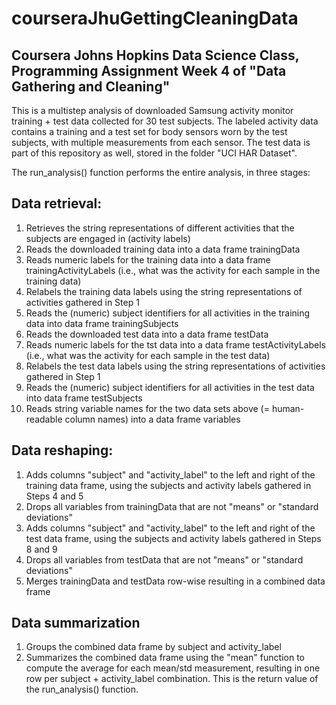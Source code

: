 # courseraJhuGettingCleaningData
## Coursera Johns Hopkins Data Science Class, Programming Assignment Week 4 of "Data Gathering and Cleaning"

This is a multistep analysis of downloaded Samsung activity monitor training + test data collected for 30 test subjects. The labeled activity data contains a training and a test set for body sensors worn by the test subjects, with multiple measurements from each sensor. The test data is part of this repository as well, stored in the folder "UCI HAR Dataset".

The run_analysis() function performs the entire analysis, in three stages:

## Data retrieval:

1. Retrieves the string representations of different activities that the subjects are engaged in (activity labels)
2. Reads the downloaded training data into a data frame trainingData
3. Reads numeric labels for the training data into a data frame trainingActivityLabels (i.e., what was the activity for each sample in the training data)
4. Relabels the training data labels using the string representations of activities gathered in Step 1
5. Reads the (numeric) subject identifiers for all activities in the training data into data frame trainingSubjects
6. Reads the downloaded test data into a data frame testData
7. Reads numeric labels for the tst data into a data frame testActivityLabels (i.e., what was the activity for each sample in the test data)
8. Relabels the test data labels using the string representations of activities gathered in Step 1
9. Reads the (numeric) subject identifiers for all activities in the test data into data frame testSubjects
10. Reads string variable names for the two data sets above (= human-readable column names) into a data frame variables

## Data reshaping:

1. Adds columns "subject" and "activity_label" to the left and right of the training data frame, using the subjects and activity labels gathered in Steps 4 and 5
2. Drops all variables from trainingData that are not "means" or "standard deviations"
3. Adds columns "subject" and "activity_label" to the left and right of the test data frame, using the subjects and activity labels gathered in Steps 8 and 9
4. Drops all variables from testData that are not "means" or "standard deviations"
5. Merges trainingData and testData row-wise resulting in a combined data frame

## Data summarization

1. Groups the combined data frame by subject and activity_label
2. Summarizes the combined data frame using the "mean" function to compute the average for each mean/std measurement,
   resulting in one row per subject + activity_label combination. This is the return value of the run_analysis() function.
